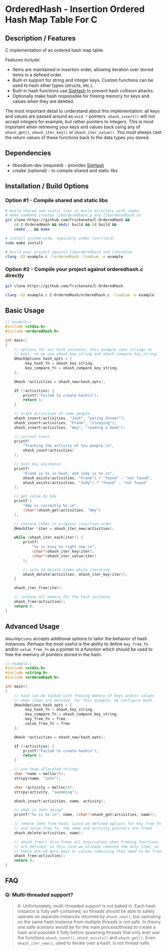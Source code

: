# OrderedHash - Insertion Ordered Hash Map Table For C

## Description / Features

C implementation of an ordered hash map table.

Features include:

- Items are maintained in insertion order, allowing iteration over stored items in a defined order.
- Built-in support for string and integer keys. Custom functions can be used to hash other types (structs, etc.).
- Built-in hash functions use [SipHash](https://131002.net/siphash/) to prevent hash collision attacks.
- Optionally make hash responsible for freeing memory for keys and values when they are deleted.

The most important detail to understand about this implementation: all
keys and values are passed around as `void *` pointers. `ohash_insert()`
will not accept integers for example, but rather pointers to integers. This
is most important when retrieving your keys and values back using any of
`ohash_get()`, `ohash_iter_key()` or `ohash_iter_value()`. You must always
cast the return values of these functions back to the data types you stored.

## Dependencies

* libsodium-dev (required) - provides [SipHash](https://131002.net/siphash/)
* cmake (optional) - to compile shared and static libs

## Installation / Build Options

### Option #1 - Compile shared and static libs

```bash
# build shared and static libs in build directory with cmake.
# make command creates liborderedhash.a and liborderedhash.so
git clone https://github.com/frickenate/C-OrderedHash &&
    cd C-OrderedHash && mkdir build && cd build &&
    cmake .. && make

# install system-wide, typically under /usr/local
sudo make install

# build your project against liborderedhash and libsodium
clang -O2 example.c -lorderedhash -lsodium -o example
```

### Option #2 - Compile your project against orderedhash.c directly

```bash
git clone https://github.com/frickenate/C-OrderedHash

clang -O2 example.c C-OrderedHash/orderedhash.c -lsodium -o example
```

## Basic Usage

```c
// example.c
#include <stdio.h>
#include <orderedhash.h>

int main()
{
    // options for our hash instance; this example uses strings as
    // keys, so we use ohash_key_string and ohash_compare_key_string
    OHashOptions hash_opts = {
        .key_hash_fn = ohash_key_string,
        .key_compare_fn = ohash_compare_key_string,
    };

    OHash *activities = ohash_new(hash_opts);

    if (!activities) {
        printf("Failed to create hash\n");
        return 1;
    }

    // track activities of some people
    ohash_insert(activities, "Jack", "eating dinner");
    ohash_insert(activities, "Frank", "sleeping");
    ohash_insert(activities, "Amy", "reading a book");

    // current count
    printf(
        "Tracking the activity of %zu people.\n",
        ohash_count(activities)
    );

    // test key existence
    printf(
        "Frank is %s in hash, and Judy is %s.\n",
        ohash_exists(activities, "Frank") ? "found" : "not found",
        ohash_exists(activities, "Judy") ? "found" : "not found"
    );

    // get value by key
    printf (
        "Amy is currently %s.\n",
        (char*)ohash_get(activities, "Amy")
    );

    // iterate items in original insertion order
    OHashIter *iter = ohash_iter_new(activities);

    while (ohash_iter_each(iter)) {
        printf(
            "%s is busy %s right now.\n",
            (char*)ohash_iter_key(iter),
            (char*)ohash_iter_value(iter)
        );

        // safe to delete items while iterating
        ohash_delete(activities, ohash_iter_key(iter));
    }

    ohash_iter_free(iter);

    // release all memory for the hash instance
    ohash_free(activities);
    return 0;
}
```

## Advanced Usage

`OHashOptions` accepts additional options to tailor the behavior of hash
instances. Perhaps the most useful is the ability to define `key_free_fn`
and/or `value_free_fn` as a pointer to a function which should be used
to free the memory of pointers stored in the hash.

```c
// example.c
#include <stdio.h>
#include <string.h>
#include <orderedhash.h>

int main()
{
    // hash can be tasked with freeing memory of keys and/or values
    // when items are deleted. for this example, we configure both
    OHashOptions hash_opts = {
        .key_hash_fn = ohash_key_string,
        .key_compare_fn = ohash_compare_key_string,
        .key_free_fn = free,
        .value_free_fn = free
    };

    OHash *activities = ohash_new(hash_opts);

    if (!activities) {
        printf("Failed to create hash\n");
        return 1;
    }

    // use heap-allocated strings
    char *name = malloc(5);
    strcpy(name, "John");

    char *activity = malloc(9);
    strcpy(activity, "swimming");

    ohash_insert(activities, name, activity);

    // what is John doing?
    printf("%s is %s.\n", name, (char*)ohash_get(activities, name));

    // remove John from hash; since we defined options for key_free_fn
    // and value_free_fn, the name and activity pointers are freed
    ohash_delete(activities, name);

    // ohash_free() also frees all keys/values when freeing functions
    // are defined; in this case we already removed the only item, so
    // there are no more keys or values remaining that need to be freed
    ohash_free(activities);
    return 0;
}
```

## FAQ

### Q: Multi-threaded support?

> A: Unfortunately, multi-threaded support is not baked in. Each hash
instance is fully self-contained, so threads should be able to safely
operate on separate instances returned by `ohash_new()`, but operating
on the same hash instance from multiple threads is not safe. In theory
one safe scenario would be for the main process/thread to create a hash
and populate it fully before spawning threads that only ever use the
functions `ohash_count()`, `ohash_exists()` and `ohash_get()`. Even
`ohash_iter_new()`, used to iterate over a hash, is not thread-safe.
